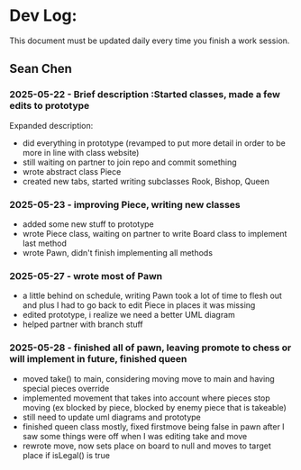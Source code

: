 # Dev Log:

This document must be updated daily every time you finish a work session.

## Sean Chen

### 2025-05-22 - Brief description :Started classes, made a few edits to prototype

Expanded description: 
- did everything in prototype (revamped to put more detail in order to be more in line with class website)
- still waiting on partner to join repo and commit something 
- wrote abstract class Piece
- created new tabs, started writing subclasses Rook, Bishop, Queen 


### 2025-05-23 - improving Piece, writing new classes
- added some new stuff to prototype
- wrote Piece class, waiting on partner to write Board class to implement last method 
- wrote Pawn, didn't finish implementing all methods


### 2025-05-27 - wrote most of Pawn
- a little behind on schedule, writing Pawn took a lot of time to flesh out and plus I had to go back to edit Piece in places it was missing
- edited prototype, i realize we need a better UML diagram 
- helped partner with branch stuff

### 2025-05-28 - finished all of pawn, leaving promote to chess or will implement in future, finished queen
- moved take() to main, considering moving move to main and having special pieces override
- implemented movement that takes into account where pieces stop moving (ex blocked by piece, blocked by enemy piece that is takeable)
- still need to update uml diagrams and prototype
- finished queen class mostly, fixed firstmove being false in pawn after I saw some things were off when I was editing take and move
- rewrote move, now sets place on board to null and moves to target place if isLegal() is true